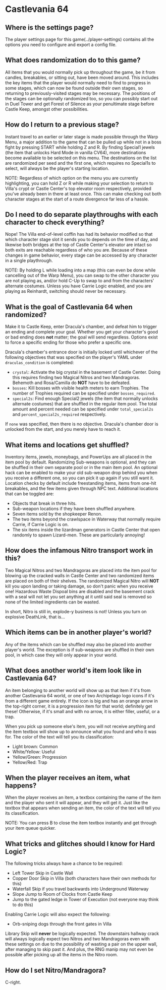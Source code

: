 # Castlevania 64

## Where is the settings page?

The player settings page for this game(../player-settings) contains all the options you need to configure and export a
config file.

## What does randomization do to this game?

All items that you would normally pick up throughout the game, be it from candles, breakables, or sitting out, have been
moved around. This includes the key items that the player would normally need to find to progress in some stages, which can
now be found outside their own stages, so returning to previously-visited stages may be necessary. The positions of the stages
can be optionally randomized too, so you can possibly start out in Duel Tower and get Forest of Silence as your penultimate
stage before Castle Keep, amongst other possibilities.

## How do I return to a previous stage?

Instant travel to an earlier or later stage is made possible through the Warp Menu, a major addition to the game that can
be pulled up while not in a boss fight by pressing START while holding Z and R. By finding Special1 jewels (the item that
unlocks Hard Mode in vanilla CV64), more destinations become available to be selected on this menu. The destinations on
the list are randomized per seed and the first one, which requires no Special1s to select, will always be the player's
starting location.

NOTE: Regardless of which option on the menu you are currently highlighting, you can hold Z or R while making your selection
to return to Villa's crypt or Castle Center's top elevator room respectively, provided you've already been in there at
least once. This can make checking out both character stages at the start of a route divergence far less of a hassle.

## Do I need to do separate playthroughs with each character to check everything?

Nope! The Villa end-of-level coffin has had its behavior modified so that which character stage slot it sends you to
depends on the time of day, and likewise both bridges at the top of Castle Center's elevator are intact so both exits are
reachable regardless of who you are. Because of these changes in game behavior, every stage can be accessed by any character
in a single playthrough.

NOTE: By holding L while loading into a map (this can even be done while cancelling out of the Warp Menu), you can swap to
the other character you are not playing as, and/or hold C-Up to swap to and from the characters' alternate costumes. Unless
you have Carrie Logic enabled, and you are playing as Reinhardt, switching should never be necessary.

## What is the goal of Castlevania 64 when randomized?

Make it to Castle Keep, enter Dracula's chamber, and defeat him to trigger an ending and complete your goal. Whether you
get your character's good or bad ending does **not** matter; the goal will send regardless. Options exist to force a specific
ending for those who prefer a specific one.

Dracula's chamber's entrance door is initially locked until whichever of the following objectives that was specified on the
player's YAML under `draculas_condition` is completed:
- `crystal`: Activate the big crystal in the basement of Castle Center. Doing this requires finding two Magical Nitros and two Mandragoras. Behemoth and Rosa/Camilla do **NOT** have to be defeated.
- `bosses`: Kill bosses with visible health meters to earn Trophies. The number of Trophies required can be specified under `bosses_required`.
- `special2s`: Find enough Special2 jewels (the item that normally unlocks alternate costumes) that are shuffled in the regular item pool. The total amount and percent needed can be specified under `total_special2s` and `percent_special2s_required` respectively.

If `none` was specified, then there is no objective. Dracula's chamber door is unlocked from the start, and you merely have to reach it.

## What items and locations get shuffled?

Inventory items, jewels, moneybags, and PowerUps are all placed in the item pool by default. Randomizing Sub-weapons is optional,
and they can be shuffled in their own separate pool or in the main item pool. An optional hack can be enabled to make your
old sub-weapon drop behind you when you receive a different one, so you can pick it up again if you still want it. Location
checks by default include freestanding items, items from one-hit breakables, and the few items given through NPC text. Additional
locations that can be toggled are:
- Objects that break in three hits.
- Sub-weapon locations if they have been shuffled anywhere.
- Seven items sold by the shopkeeper Renon.
- The two items beyond the crawlspace in Waterway that normally require Carrie, if Carrie Logic is on.
- The six items inside the lizardman generators in Castle Center that open randomly to spawn Lizard-men. These are particularly annoying!

## How does the infamous Nitro transport work in this?

Two Magical Nitros and two Mandragoras are placed into the item pool for blowing up the cracked walls in Castle Center
and two randomized items are placed on both of their shelves. The randomized Magical Nitro will **NOT** kill you upon landing
or taking damage, so don't panic when you receive one! Hazardous Waste Dispoal bins are disabled and the basement crack with
a seal will not let you set anything at it until said seal is removed so none of the limited ingredients can be wasted.

In short, Nitro is still in, explode-y business is not! Unless you turn on explosive DeathLink, that is...

## Which items can be in another player's world?

Any of the items which can be shuffled may also be placed into another player's world. The exception is if sub-weapons
are shuffled in their own pool, in which case they will only appear in your world.

## What does another world's item look like in Castlevania 64?

An item belonging to another world will show up as that item if it's from another Castlevania 64 world, or one of two
Archipelago logo icons if it's from a different game entirely. If the icon is big and has an orange arrow in the top-right
corner, it is a progression item for that world; definitely get these! Otherwise, if it's small and with no arrow, it is
either filler, useful, or a trap.

When you pick up someone else's item, you will not receive anything and the item textbox will show up to announce what you
found and who it was for. The color of the text will tell you its classification:
- Light brown: Common
- White/Yellow: Useful
- Yellow/Green: Progression
- Yellow/Red: Trap


## When the player receives an item, what happens?

When the player receives an item, a textbox containing the name of the item and the player who sent it will appear, and they
will get it. Just like the textbox that appears when sending an item, the color of the text will tell you its classification.

NOTE: You can press B to close the item textbox instantly and get through your item queue quicker.

## What tricks and glitches should I know for Hard Logic?

The following tricks always have a chance to be required:
- Left Tower Skip in Castle Wall
- Copper Door Skip in Villa (both characters have their own methods for this)
- Waterfall Skip if you travel backwards into Underground Waterway
- Slope Jump to Room of Clocks from Castle Keep
- Jump to the gated ledge in Tower of Execution (not everyone may think to do this)

Enabling Carrie Logic will also expect the following:

- Orb-sniping dogs through the front gates in Villa

Library Skip will **never** be logically expected. The downstairs hallway crack will always logically expect two Nitros
and two Mandragoras even with these settings on due to the possibility of wasting a pair on the upper wall, after managing
to skip past it. And plus, the RNG manip may not even be possible after picking up all the items in the Nitro room.

## How do I set Nitro/Mandragora?

C-right.
